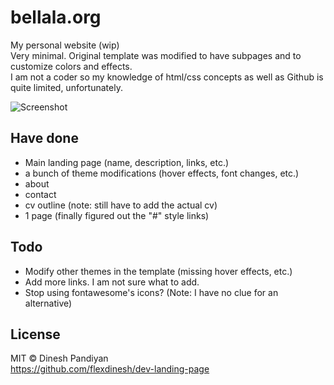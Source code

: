 # bellala.org
My personal website (wip)  
Very minimal. Original template was modified to have subpages and to customize colors and effects.  
I am not a coder so my knowledge of html/css concepts as well as Github is quite limited, unfortunately.  

![Screenshot](https://i.ibb.co/DpLt9cr/asdfjasdfasdfasfdsfaiol-hagkla.png)

## Have done 
- Main landing page (name, description, links, etc.)
- a bunch of theme modifications (hover effects, font changes, etc.)
- about
- contact
- cv outline (note: still have to add the actual cv)
- 1 page (finally figured out the "#" style links)

## Todo
- Modify other themes in the template (missing hover effects, etc.)
- Add more links. I am not sure what to add.
- Stop using fontawesome's icons? (Note: I have no clue for an alternative)

## License

MIT © Dinesh Pandiyan  
https://github.com/flexdinesh/dev-landing-page

